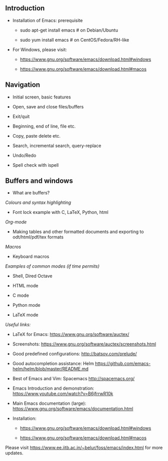 ## Introduction
  - Installation of Emacs: prerequisite

    - sudo apt-get install emacs # on Debian/Ubuntu

    - sudo yum install emacs # on CentOS/Fedora/RH-like

  - For Windows, please visit:

    - https://www.gnu.org/software/emacs/download.html#windows

    - https://www.gnu.org/software/emacs/download.html#macos

## Navigation
  - Initial screen, basic features

  - Open, save and close files/buffers

  - Exit/quit

  - Beginning, end of line, file etc.

  - Copy, paste delete etc.

  - Search, incremental search, query-replace

  - Undo/Redo

  - Spell check with ispell

## Buffers and windows

- What are buffers?

*Colours and syntax highlighting*

 - Font lock example with C, LaTeX, Python, html

*Org-mode*

 - Making tables and other formatted documents and exporting
   to odt/html/pdf/tex formats

*Macros*

 - Keyboard macros

*Examples of common modes (if time permits)*

 - Shell, Dired Octave

 - HTML mode

 - C mode

 - Python mode

 - LaTeX mode

*Useful links:*

- LaTeX for Emacs: https://www.gnu.org/software/auctex/

- Screenshots: https://www.gnu.org/software/auctex/screenshots.html

- Good predefined configurations: http://batsov.com/prelude/

- Good autocompletion assistance: Helm https://github.com/emacs-helm/helm/blob/master/README.md

- Best of Emacs and Vim: Spacemacs http://spacemacs.org/

- Emacs Introduction and demonstration: https://www.youtube.com/watch?v=B6jfrrwR10k

- Main Emacs documentation (large): https://www.gnu.org/software/emacs/documentation.html

- Installation:

  - https://www.gnu.org/software/emacs/download.html#windows

  - https://www.gnu.org/software/emacs/download.html#macos

Please visit
  https://www.ee.iitb.ac.in/~belur/foss/emacs/index.html
for more updates.
